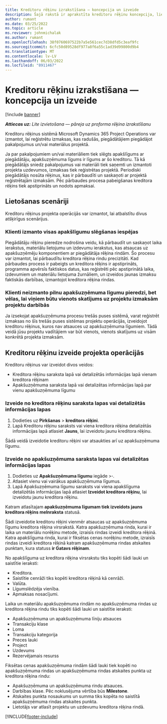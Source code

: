 ```yaml
---
title: Kreditoru rēķinu izrakstīšana — koncepcija un izveide
description: Šajā rakstā ir aprakstīta kreditoru rēķinu koncepcija, lietošanas scenāriji un tas, kā izveidot kreditoru rēķinus programmā Microsoft Dynamics 365 Project Operations.
author: rumant
ms.date: 03/25/2022
ms.topic: article
ms.reviewer: johnmichalak
ms.author: rumant
ms.openlocfilehash: 38f0760697522b7a5e561cec7d38dfd5c3eaf9fc
ms.sourcegitcommit: 6cfc50d89528df977a8f6a55c1ad39d99800d9b4
ms.translationtype: MT
ms.contentlocale: lv-LV
ms.lasthandoff: 06/03/2022
ms.locfileid: "8911467"
---
```

# <a name="vendor-invoicing---concept-and-creation"></a>Kreditoru rēķinu izrakstīšana — koncepcija un izveide

[!include [banner](../../includes/dataverse-preview.md)]

_**Attiecas uz:** Lite izvietošana — pāreja uz proforma rēķina izrakstīšanu_

Kreditoru rēķinus sistēmā Microsoft Dynamics 365 Project Operations var izmantot, lai reģistrētu izmaksas, kas radušās, piegādātājiem piegādājot pakalpojumus un/vai materiālus projektā.

Ja par pakalpojumiem un/vai materiāliem tiek slēgts apakšlīgums ar piegādātāju, apakšuzņēmuma līgums ir līgums ar šo kreditoru. Tā kā piegādātājs sniedz pakalpojumus vai materiāli tiek saņemti un izmantoti projekta uzdevumos, izmaksas tiek reģistrētas projektā. Periodiski piegādātājs nosūta rēķinus, kas ir pārbaudīti un saskaņoti ar projektā reģistrētajām izmaksām. Pēc pārbaudes procesa pabeigšanas kreditora rēķins tiek apstiprināts un nodots apmaksai.

## <a name="scenarios-for-use"></a>Lietošanas scenāriji

Kreditoru rēķinus projekta operācijās var izmantot, lai atbalstītu divus atšķirīgus scenārijus.

### <a name="customers-use-the-full-subcontracting-experiences"></a>Klienti izmanto visas apakšlīgumu slēgšanas iespējas

Piegādātāju rēķinu pieredze nodrošina veidu, kā pārbaudīt un saskaņot laika ierakstus, materiālu lietojumu un izdevumu ierakstus, kas atsaucas uz apakšuzņēmēju komponentiem ar piegādātāja rēķina rindām. Šo procesu var izmantot, lai pārbaudītu kreditora rēķina rindu precizitāti. Kad pārbaudes process ir pabeigts un kreditora rēķins ir apstiprināts, programma apvērsīs faktiskos datus, kas reģistrēti pēc apstiprinātā laika, izdevumiem un materiālu lietojuma žurnāliem, un izveidos jaunas izmaksu faktiskās darbības, izmantojot kreditora rēķina rindas.

### <a name="customers-dont-use-the-full-subcontracting-experiences-but-want-to-have-a-unified-view-of-costs-on-projects-in-project-operations"></a>Klienti neizmanto pilnu apakšuzņēmuma līgumu pieredzi, bet vēlas, lai viņiem būtu vienots skatījums uz projektu izmaksām projektu darbībās

Ja izsekojat apakšuzņēmuma procesu trešās puses sistēmā, varat reģistrēt izmaksas no šīs trešās puses sistēmas projektu operācijās, izveidojot kreditoru rēķinus, kuros nav atsauces uz apakšuzņēmuma līgumiem. Tādā veidā jūsu projektu vadītājiem var būt vienots, vienots skatījums uz visām konkrētā projekta izmaksām.

## <a name="creation-of-vendor-invoices-in-project-operations"></a>Kreditoru rēķinu izveide projekta operācijās

Kreditoru rēķinus var izveidot divos veidos:

- Kreditora rēķinu saraksta lapā vai detalizētās informācijas lapā vienam kreditora rēķinam
- Apakšuzņēmuma saraksta lapā vai detalizētas informācijas lapā par vienu apakšuzņēmuma līgumu

### <a name="creation-from-the-vendor-invoice-list-page-or-details-page"></a>Izveide no kreditora rēķinu saraksta lapas vai detalizētās informācijas lapas

1. Dodieties uz **Pirkšanas** \> **kreditora rēķini**.
2. Lapā Kreditoru rēķinu saraksts vai viena kreditora rēķina detalizētās informācijas lapā atlasiet **Jauns**, lai izveidotu jaunu kreditora rēķinu.

Šādā veidā izveidotie kreditoru rēķini var atsaukties arī uz apakšuzņēmuma līgumu.

### <a name="creation-from-the-subcontract-list-page-or-details-page"></a>Izveide no apakšuzņēmuma saraksta lapas vai detalizētas informācijas lapas

1. Dodieties uz **Apakšuzņēmuma līgumu** iegāde \>**·**.
2. Atlasiet vienu vai vairākus apakšuzņēmuma līgumus.
3. Lapā Apakšuzņēmuma līgumu saraksts vai viena apakšlīguma detalizētās informācijas lapā atlasiet **Izveidot kreditora rēķinu**, lai izveidotu jaunu kreditora rēķinu.

Katram atlasītajam **apakšuzņēmuma līgumam tiek izveidots jauns kreditora rēķins melnraksta** statusā.

Šādi izveidotie kreditoru rēķini vienmēr atsaucas uz apakšuzņēmuma līgumu kreditora rēķina virsrakstā. Katra apakšuzņēmuma rinda, kurai ir laika un materiālu norēķinu metode, izraisīs rindas izveidi kreditora rēķinā. Katra apakšlīguma rinda, kurai ir fiksētas cenas norēķinu metode, izraisīs rindas izveidi kreditora rēķinā katram apakšuzņēmuma rindas atskaites punktam, kura statuss **ir Gatavs rēķinam**.

No apakšlīguma uz kreditora rēķina virsrakstu tiks kopēti šādi lauki un saistītie ieraksti:

- Kreditora.
- Saistītie cenrāži tiks kopēti kreditora rēķinā kā cenrāži.
- Valūta.
- Līgumslēdzēja vienība.
- Apmaksas nosacījumi.

Laika un materiālu apakšuzņēmuma rindām no apakšuzņēmuma rindas uz kreditora rēķina rindu tiks kopēti šādi lauki un saistītie ieraksti:

- Apakšuzņēmuma un apakšuzņēmuma līniju atsauces
- Transakciju klase
- Loma
- Transakciju kategorija
- Preces lauki
- Project
- Uzdevums
- Rezervējamais resurss

Fiksētas cenas apakšuzņēmuma rindām šādi lauki tiek kopēti no apakšuzņēmuma rindas un apakšuzņēmuma rindas atskaites punkta uz kreditora rēķina rindu:

- Apakšuzņēmuma un apakšuzņēmuma rindu atsauces.
- Darbības klase. Pēc noklusējuma vērtība būs **Milestone**.
- Atskaites punkta nosaukums un summa tiks kopēta no saistītā apakšuzņēmuma rindas atskaites punkta.
- Lietotājs var atlasīt projektu un uzdevumu kreditora rēķina rindā.

[!INCLUDE[footer-include](../../includes/footer-banner.md)]
